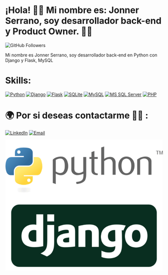# ¡Hola! 👋🏻 Mi nombre es: Jonner Serrano, soy desarrollador back-end y Product Owner. 👨‍💻

![GitHub Followers](https://img.shields.io/github/followers/jjserranoPersonal?style=social)

Mi nombre es Jonner Serrano, soy desarrollador back-end en Python con Django y Flask, MySQL

# Skills:

[![Python](https://img.shields.io/badge/Python-14354C?style=for-the-badge&logo=python&logoColor=white)]()
[![Django](https://img.shields.io/badge/Django-092E20?style=for-the-badge&logo=django&logoColor=white)]()
[![Flask](https://img.shields.io/badge/Flask-000000?style=for-the-badge&logo=flask&logoColor=white)]()
[![SQLite](https://img.shields.io/badge/SQLite-07405E?style=for-the-badge&logo=sqlite&logoColor=white)]()
[![MySQL](https://img.shields.io/badge/MySQL-00000F?style=for-the-badge&logo=mysql&logoColor=white)]()
[![MS SQL Server](https://img.shields.io/badge/Microsoft_SQL_Server-CC2927?style=for-the-badge&logo=microsoft-sql-server&logoColor=white)]()
[![PHP](https://img.shields.io/badge/PHP-777BB4?style=for-the-badge&logo=php&logoColor=white)]()


# 🌍 Por si deseas contactarme 👨‍💻 :

[![LinkedIn](https://img.shields.io/badge/LinkedIn-0077B5?style=for-the-badge&logo=linkedin&logoColor=white&labelColor=101010)]([https://www.linkedin.com/in/jonner-serrano-3a6aa986/](https://www.linkedin.com/in/jonner-serrano-3a6aa986/))
[![Email](https://img.shields.io/badge/jjserrano.1991@gmail.com-mi_email_personal-D14836?style=for-the-badge&logo=gmail&logoColor=white&labelColor=101010)](mailto:jjserrano.1991@gmail.com)

![](./banner.JPG)
